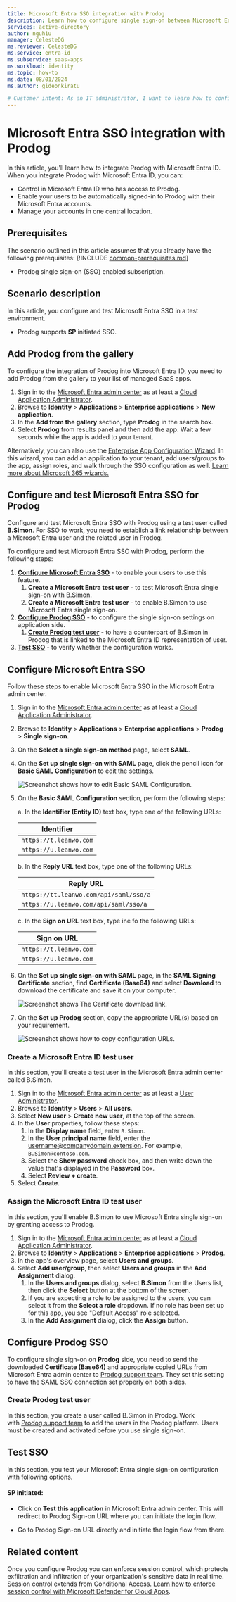 ```yaml
---
title: Microsoft Entra SSO integration with Prodog
description: Learn how to configure single sign-on between Microsoft Entra ID and Prodog.
services: active-directory
author: nguhiu
manager: CelesteDG
ms.reviewer: CelesteDG
ms.service: entra-id
ms.subservice: saas-apps
ms.workload: identity
ms.topic: how-to
ms.date: 08/01/2024
ms.author: gideonkiratu

# Customer intent: As an IT administrator, I want to learn how to configure single sign-on between Microsoft Entra ID and Directory Services so that I can control who has access to Directory Services, enable automatic sign-in with Microsoft Entra accounts, and manage my accounts in one central location.
---
```


# Microsoft Entra SSO integration with Prodog

In this article,  you'll learn how to integrate Prodog with Microsoft Entra ID. When you integrate Prodog with Microsoft Entra ID, you can:

* Control in Microsoft Entra ID who has access to Prodog.
* Enable your users to be automatically signed-in to Prodog with their Microsoft Entra accounts.
* Manage your accounts in one central location.

## Prerequisites
The scenario outlined in this article assumes that you already have the following prerequisites:
[!INCLUDE [common-prerequisites.md](~/identity/saas-apps/includes/common-prerequisites.md)]
* Prodog single sign-on (SSO) enabled subscription.

## Scenario description

In this article,  you configure and test Microsoft Entra SSO in a test environment.

* Prodog supports **SP** initiated SSO.


## Add Prodog from the gallery

To configure the integration of Prodog into Microsoft Entra ID, you need to add Prodog from the gallery to your list of managed SaaS apps.

1. Sign in to the [Microsoft Entra admin center](https://entra.microsoft.com) as at least a [Cloud Application Administrator](~/identity/role-based-access-control/permissions-reference.md#cloud-application-administrator).
1. Browse to **Identity** > **Applications** > **Enterprise applications** > **New application**.
1. In the **Add from the gallery** section, type **Prodog** in the search box.
1. Select **Prodog** from results panel and then add the app. Wait a few seconds while the app is added to your tenant.

Alternatively, you can also use the [Enterprise App Configuration Wizard](https://portal.office.com/AdminPortal/home?Q=Docs#/azureadappintegration). In this wizard, you can add an application to your tenant, add users/groups to the app, assign roles, and walk through the SSO configuration as well. [Learn more about Microsoft 365 wizards.](/microsoft-365/admin/misc/azure-ad-setup-guides)

## Configure and test Microsoft Entra SSO for Prodog

Configure and test Microsoft Entra SSO with Prodog using a test user called **B.Simon**. For SSO to work, you need to establish a link relationship between a Microsoft Entra user and the related user in Prodog.

To configure and test Microsoft Entra SSO with Prodog, perform the following steps:

1. **[Configure Microsoft Entra SSO](#configure-microsoft-entra-sso)** - to enable your users to use this feature.
    1. **Create a Microsoft Entra test user** - to test Microsoft Entra single sign-on with B.Simon.
    1. **Create a Microsoft Entra test user** - to enable B.Simon to use Microsoft Entra single sign-on.
1. **[Configure Prodog SSO](#configure-prodog-sso)** - to configure the single sign-on settings on application side.
    1. **[Create Prodog test user](#create-prodog-test-user)** - to have a counterpart of B.Simon in Prodog that is linked to the Microsoft Entra ID representation of user.
1. **[Test SSO](#test-sso)** - to verify whether the configuration works.

## Configure Microsoft Entra SSO

Follow these steps to enable Microsoft Entra SSO in the Microsoft Entra admin center.

1. Sign in to the [Microsoft Entra admin center](https://entra.microsoft.com) as at least a [Cloud Application Administrator](~/identity/role-based-access-control/permissions-reference.md#cloud-application-administrator).
1. Browse to **Identity** > **Applications** > **Enterprise applications** > **Prodog** > **Single sign-on**.
1. On the **Select a single sign-on method** page, select **SAML**.
1. On the **Set up single sign-on with SAML** page, click the pencil icon for **Basic SAML Configuration** to edit the settings.

   ![Screenshot shows how to edit Basic SAML Configuration.](common/edit-urls.png "Basic Configuration")

1. On the **Basic SAML Configuration** section, perform the following steps:

    a. In the **Identifier (Entity ID)** text box, type one of the following URLs:

    | Identifier |
    |------|
    | `https://t.leanwo.com` |
    | `https://u.leanwo.com`|

    b. In the **Reply URL** text box, type one of the following URLs:

    | Reply URL |
    |------|
    | `https://tt.leanwo.com/api/saml/sso/a` |
    | `https://u.leanwo.com/api/saml/sso/a`|
    

    c. In the **Sign on URL** text box, type ine fo the following URLs:

    | Sign on URL |
    |------|
    | `https://t.leanwo.com` |
    | `https://u.leanwo.com`|

1. On the **Set up single sign-on with SAML** page, in the **SAML Signing Certificate** section,  find **Certificate (Base64)** and select **Download** to download the certificate and save it on your computer.

	![Screenshot shows The Certificate download link.](common/certificatebase64.png "Certificate")

1. On the **Set up Prodog** section, copy the appropriate URL(s) based on your requirement.

	![Screenshot shows how to copy configuration URLs.](common/copy-configuration-urls.png "Configuration")
    
### Create a Microsoft Entra ID test user

In this section, you'll create a test user in the Microsoft Entra admin center called B.Simon.

1. Sign in to the [Microsoft Entra admin center](https://entra.microsoft.com) as at least a [User Administrator](~/identity/role-based-access-control/permissions-reference.md#user-administrator).
1. Browse to **Identity** > **Users** > **All users**.
1. Select **New user** > **Create new user**, at the top of the screen.
1. In the **User** properties, follow these steps:
   1. In the **Display name** field, enter `B.Simon`.  
   1. In the **User principal name** field, enter the username@companydomain.extension. For example, `B.Simon@contoso.com`.
   1. Select the **Show password** check box, and then write down the value that's displayed in the **Password** box.
   1. Select **Review + create**.
1. Select **Create**.

### Assign the Microsoft Entra ID test user

In this section, you'll enable B.Simon to use Microsoft Entra single sign-on by granting access to Prodog.

1. Sign in to the [Microsoft Entra admin center](https://entra.microsoft.com) as at least a [Cloud Application Administrator](~/identity/role-based-access-control/permissions-reference.md#cloud-application-administrator).
1. Browse to **Identity** > **Applications** > **Enterprise applications** > **Prodog**.
1. In the app's overview page, select **Users and groups**.
1. Select **Add user/group**, then select **Users and groups** in the **Add Assignment** dialog.
   1. In the **Users and groups** dialog, select **B.Simon** from the Users list, then click the **Select** button at the bottom of the screen.
   1. If you are expecting a role to be assigned to the users, you can select it from the **Select a role** dropdown. If no role has been set up for this app, you see "Default Access" role selected.
   1. In the **Add Assignment** dialog, click the **Assign** button.

## Configure Prodog SSO

To configure single sign-on on **Prodog** side, you need to send the downloaded **Certificate (Base64)** and appropriate copied URLs from Microsoft Entra admin center to [Prodog support team](mailto:15800458450@leanwo.com). They set this setting to have the SAML SSO connection set properly on both sides.

### Create Prodog test user

In this section, you create a user called B.Simon in Prodog. Work with [Prodog support team](mailto:15800458450@leanwo.com) to add the users in the Prodog platform. Users must be created and activated before you use single sign-on.

## Test SSO 

In this section, you test your Microsoft Entra single sign-on configuration with following options.
 
#### SP initiated:
 
* Click on **Test this application** in Microsoft Entra admin center. This will redirect to Prodog Sign-on URL where you can initiate the login flow.  
 
* Go to Prodog Sign-on URL directly and initiate the login flow from there.

## Related content

Once you configure Prodog you can enforce session control, which protects exfiltration and infiltration of your organization's sensitive data in real time. Session control extends from Conditional Access. [Learn how to enforce session control with Microsoft Defender for Cloud Apps](/cloud-app-security/proxy-deployment-any-app).

